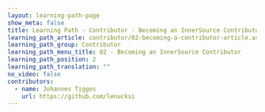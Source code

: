 ```yaml
---
layout: learning-path-page
show_meta: false
title: Learning Path - Contributor - Becoming an InnerSource Contributor
learning_path_article: contributor/02-becoming-a-contributor-article.asciidoc
learning_path_group: Contributor
learning_path_menu_title: 02 - Becoming an InnerSource Contributor
learning_path_position: 2
learning_path_translation: ""
no_video: false
contributors:
  - name: Johannes Tigges
    url: https://github.com/lenucksi
---
```

<!--- This file autogenerated from https://github.com/InnerSourceCommons/InnerSourceLearningPath/blob/master/scripts -->